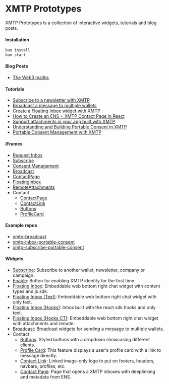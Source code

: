 # XMTP Prototypes

XMTP Prototypes is a collection of interactive widgets, tutorials and blog posts.

#### Installation

```bash
bun install
bun start
```

#### Blog Posts

- [The Web3 mailto:](https://xmtp-prototypes.vercel.app/Posts/Contact)

#### Tutorials

- [Subscribe to a newsletter with XMTP](https://xmtp-prototypes.vercel.app/Tutorials/Subscribe)
- [Broadcast a message to multiple wallets](https://xmtp-prototypes.vercel.app/Tutorials/Broadcast)
- [Create a Floating Inbox widget with XMTP](https://xmtp-prototypes.vercel.app/Tutorials/FloatingInbox)
- [How to Create an ENS + XMTP Contact Page in React](https://xmtp-prototypes.vercel.app/Tutorials/ContactPage)
- [Support attachments in your app built with XMTP](https://xmtp-prototypes.vercel.app/Tutorials/RemoteAttachments)
- [Understanding and Building Portable Consent in XMTP](https://xmtp-prototypes.vercel.app/Tutorials/PortableConsent)
- [Portable Consent Management with XMTP](https://xmtp-prototypes.vercel.app/Tutorials/PortableConsent)

#### iFrames

- [Request Inbox](https://xmtp-prototypes.vercel.app/Frames/RequestInbox)
- [Subscribe](https://xmtp-prototypes.vercel.app/Frames/Subscribe)
- [Consent Management](https://xmtp-prototypes.vercel.app/Frames/ConsentManagement)
- [Broadcast](https://xmtp-prototypes.vercel.app/Frames/Broadcast)
- [ContactPage](https://xmtp-prototypes.vercel.app/Frames/ContactPage)
- [FloatingInbox](https://xmtp-prototypes.vercel.app/Frames/FloatingInbox)
- [RemoteAttachments](https://xmtp-prototypes.vercel.app/Frames/RemoteAttachment)
- Contact
  - [ContactPage](https://xmtp-prototypes.vercel.app/Frames/ContactPage)
  - [ContactLink](https://xmtp-prototypes.vercel.app/Frames/ContactLink)
  - [Buttons](https://xmtp-prototypes.vercel.app/Frames/Buttons)
  - [ProfileCard](https://xmtp-prototypes.vercel.app/Frames/ProfileCard)

#### Example repos

- [xmtp-broadcast](https://github.com/fabriguespe/xmtp-broadcast)
- [xmtp-inbox-portable-consent](https://github.com/fabriguespe/xmtp-inbox-portable-consent)
- [xmtp-subscribe-portable-consent](https://github.com/fabriguespe/xmtp-subscribe-portable-consent)

#### Widgets

- [Subscribe](https://xmtp-prototypes.vercel.app/Widgets/Subscribe): Subscribe to another wallet, newsletter, company or campaign.
- [Enable](https://xmtp-prototypes.vercel.app/Widgets/Enable): Button for enabling XMTP identity for the first time.
- [Floating Inbox](https://xmtp-prototypes.vercel.app/Widgets/FloatingInbox): Embeddable web bottom right chat widget with content types and js sdk.
- [Floating Inbox (Text)](https://xmtp-prototypes.vercel.app/Widgets/FloatingInbox-text): Embeddable web bottom right chat widget with only text.
- [Floating Inbox (Hooks)](https://xmtp-prototypes.vercel.app/Widgets/FloatingInbox-hooks): Inbox built with the react sdk hooks and only text.
- [Floating Inbox (Hooks CT)](https://xmtp-prototypes.vercel.app/Widgets/FloatingInbox-hooks-ct): Embeddable web bottom right chat widget with attachments and remote.
- [Broadcast](https://xmtp-prototypes.vercel.app/Widgets/Broadcast): Broadcast widgets for sending a message to multiple wallets.
- Contact
  - [Buttons](https://xmtp-prototypes.vercel.app/Widgets/Contact/Buttons): Styled buttons with a dropdown showcasing different clients.
  - [Profile Card](https://xmtp-prototypes.vercel.app/Widgets/Contact/ProfileCard): This feature displays a user's profile card with a link to message directly.
  - [Contact Link](https://xmtp-prototypes.vercel.app/Widgets/Contact/ContactLink): Linked image-only logo to put on footers, headers, navbars, profiles, etc.
  - [Contact Page](https://xmtp-prototypes.vercel.app/Widgets/Contact/ContactPage): Page that opens a XMTP inboxes with deeplinking and metadata from ENS.
